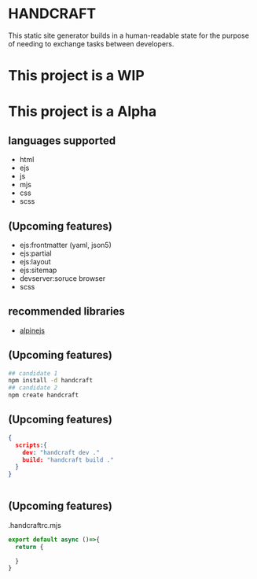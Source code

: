# HANDCRAFT
This static site generator builds in a human-readable state for the purpose of needing to exchange tasks between developers.

# This project is a WIP

# This project is a Alpha

## languages supported
- html
- ejs
- js
- mjs
- css
- scss

## (Upcoming features)
- ejs:frontmatter (yaml, json5)
- ejs:partial
- ejs:layout
- ejs:sitemap
- devserver:soruce browser
- scss

## recommended libraries
- [alpinejs](https://alpinejs.dev/)


## (Upcoming features)
```bash
## candidate 1
npm install -d handcraft 
## candidate 2
npm create handcraft
```

## (Upcoming features)
```json
{
  scripts:{
    dev: "handcraft dev ."
    build: "handcraft build ."
  }
}
 
```

## (Upcoming features)
.handcraftrc.mjs
```mjs
export default async ()=>{
  return {

  }
}
```